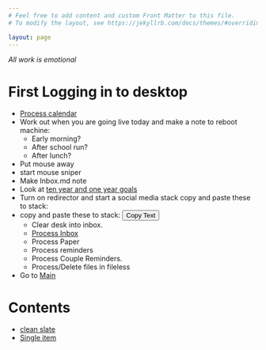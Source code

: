 ```yaml
---
# Feel free to add content and custom Front Matter to this file.
# To modify the layout, see https://jekyllrb.com/docs/themes/#overriding-theme-defaults

layout: page
---
```



_All work is emotional_




# First Logging in to desktop
* [Process calendar](process_calendar)
* Work out when you are going live today and make a note to reboot machine: 
  * Early morning?
  * After school run?
  * After lunch? 
* Put mouse away
* start mouse sniper 
* Make Inbox.md note
* Look at [ten year and one year goals](https://docs.google.com/spreadsheets/d/1l8SRHzjBQpsnMFq8kY8b2QIQkSmda2RpocWAYKm-DQc/edit?usp=sharing)
* Turn on redirector and start a social media stack copy and paste these to stack: 
* copy and paste these to stack: <button onclick="copy()">Copy Text</button>
    * Clear desk into inbox. 
    * [Process Inbox](process_inbox)
    * Process Paper
    * Process reminders
    * Process Couple Reminders.
    * Process/Delete files in fileless
* Go to [Main](Main)


<script>
function copy(){
navigator.clipboard.writeText(`
* Clear desk into inbox. 
* [Process Inbox](process_inbox)
* Process Paper
* Process reminders
* Process Couple Reminders.
* Process/Delete files in fileless `) 
}


</script>


# Contents 
* [clean slate](clean_slate)
* [Single item](listitem)

